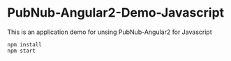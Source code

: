 # PubNub-Angular2-Demo-Javascript

This is an application demo for unsing PubNub-Angular2 for Javascript

```
npm install
npm start
```
